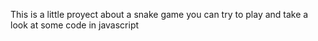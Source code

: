 This is a little proyect about a snake game you can try to play and take a look at some code in javascript
